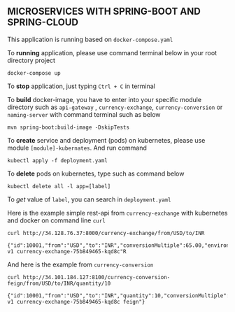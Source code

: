 MICROSERVICES WITH SPRING-BOOT AND SPRING-CLOUD
-

This application is running based on `docker-compose.yaml`

To **running** application, please use command terminal below in your root directory project

    docker-compose up

To **stop** application, just typing `Ctrl + C` in terminal

To **build** docker-image, you have to enter into your specific module directory such as `api-gateway` , `currency-exchange`, `currency-conversion` or `naming-server` with command terminal such as below

    mvn spring-boot:build-image -DskipTests

To **create** service and deployment (pods) on kubernetes, please use module `[module]-kubernates`. And run command 

    kubectl apply -f deployment.yaml

To **delete** pods on kubernetes, type such as command below

    kubectl delete all -l app=[label]

To *get* value of `label`, you can search in `deployment.yaml`

Here is the example simple rest-api from `currency-exchange` with kubernetes and docker on command line `curl`

    curl http://34.128.76.37:8000/currency-exchange/from/USD/to/INR
    
    {"id":10001,"from":"USD","to":"INR","conversionMultiple":65.00,"environment":"8000 v1 currency-exchange-75b849465-kqd8c"R

And here is the example from `currency-conversion`

    curl http://34.101.184.127:8100/currency-conversion-feign/from/USD/to/INR/quantity/10
    
    {"id":10001,"from":"USD","to":"INR","quantity":10,"conversionMultiple":65.00,"totalCalculatedAmount":650.00,"environment":"8000 v1 currency-exchange-75b849465-kqd8c feign"}
